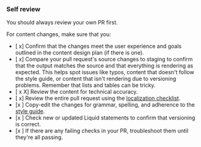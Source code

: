 ### Self review

You should always review your own PR first.

For content changes, make sure that you:

- [ x] Confirm that the changes meet the user experience and goals outlined in the content design plan (if there is one).
- [ x] Compare your pull request's source changes to staging to confirm that the output matches the source and that everything is rendering as expected. This helps spot issues like typos, content that doesn't follow the style guide, or content that isn't rendering due to versioning problems. Remember that lists and tables can be tricky.
- [ x
X] Review the content for technical accuracy.
- [ x] Review the entire pull request using the [localization checklist](localization-checklist.md).
- [x ] Copy-edit the changes for grammar, spelling, and adherence to the [style guide](https://github.com/github/docs/blob/main/contributing/content-style-guide.md).
- [x ] Check new or updated Liquid statements to confirm that versioning is correct.
- [x ] If there are any failing checks in your PR, troubleshoot them until they're all passing.
